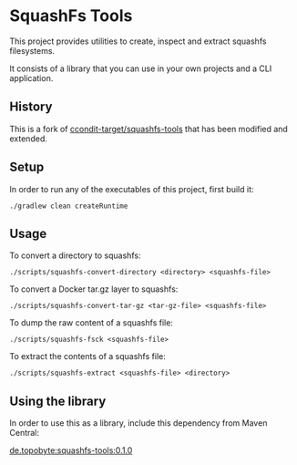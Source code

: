 # SquashFs Tools

This project provides utilities to create, inspect and extract squashfs
filesystems.

It consists of a library that you can use in your own projects and a CLI
application.

## History

This is a fork of [ccondit-target/squashfs-tools](https://github.com/ccondit-target/squashfs-tools)
that has been modified and extended.

## Setup

In order to run any of the executables of this project, first build it:

    ./gradlew clean createRuntime

## Usage

To convert a directory to squashfs:

    ./scripts/squashfs-convert-directory <directory> <squashfs-file>

To convert a Docker tar.gz layer to squashfs:

    ./scripts/squashfs-convert-tar-gz <tar-gz-file> <squashfs-file>

To dump the raw content of a squashfs file:

    ./scripts/squashfs-fsck <squashfs-file>

To extract the contents of a squashfs file:

    ./scripts/squashfs-extract <squashfs-file> <directory>

## Using the library

In order to use this as a library, include this dependency from Maven Central:

[de.topobyte:squashfs-tools:0.1.0](https://repo1.maven.org/maven2/de/topobyte/squashfs-tools/0.1.0/)
